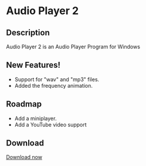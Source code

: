 # Audio Player 2

## Description
Audio Player 2 is an Audio Player Program for Windows

## New Features!

  - Support for "wav" and "mp3" files.
  - Added the frequency animation.

## Roadmap
 - Add a miniplayer.
 - Add a YouTube video support

## Download
[Download now](https://hexa-studio.de)
